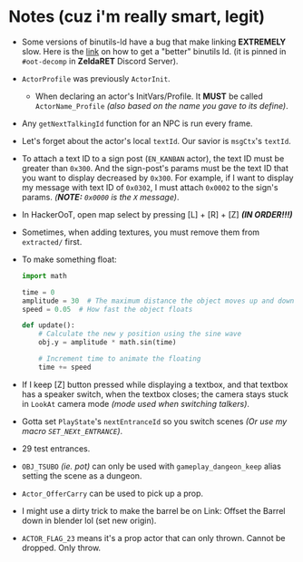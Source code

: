 # Notes (cuz i'm really smart, legit)

-	Some versions of binutils-ld have a bug that make linking
	**EXTREMELY** slow. Here is the [link](https://discord.com/channels/688807550715560050/688851317593997489/1120461394207318146)
	on how to get a "better" binutils ld. (it is pinned in `#oot-decomp` in **ZeldaRET** Discord Server).

-	`ActorProfile` was previously `ActorInit`.
	-	When declaring an actor's InitVars/Profile. It **MUST** be called
		`ActorName_Profile` *(also based on the name you gave to its define)*.

-	Any `getNextTalkingId` function for an NPC is run every frame.

-	Let's forget about the actor's local `textId`. Our savior is `msgCtx`'s `textId`.

-	To attach a text ID to a sign post (`EN_KANBAN` actor), the text ID must be greater
	than `0x300`. And the sign-post's params must be the text ID that you want to display
	decreased by `0x300`.
	For example, if I want to display my message with text ID of `0x0302`, I must attach
	`0x0002` to the sign's params. *(**NOTE:** `0x0000` is the `X` message)*.

-	In HackerOoT, open map select by pressing [L] + [R] + [Z] ***(IN ORDER!!!)***

-	Sometimes, when adding textures, you must remove them from `extracted/` first.

-	To make something float:
	```py
	import math

	time = 0
	amplitude = 30  # The maximum distance the object moves up and down
	speed = 0.05  # How fast the object floats

	def update():
	    # Calculate the new y position using the sine wave
	    obj.y = amplitude * math.sin(time)
	
	    # Increment time to animate the floating
	    time += speed
	```

-	If I keep [Z] button pressed while displaying a textbox, and that textbox
	has a speaker switch, when the textbox closes; the camera stays stuck
	in `LookAt` camera mode *(mode used when switching talkers)*.

-	Gotta set `PlayState`'s `nextEntranceId` so you switch scenes 
	*(Or use my macro `SET_NEXt_ENTRANCE`)*.

-	29 test entrances.

-	`OBJ_TSUBO` *(ie. pot)* can only be used with `gameplay_dangeon_keep` alias setting
	the scene as a dungeon.

-	`Actor_OfferCarry` can be used to pick up a prop.

-	I might use a dirty trick to make the barrel be on Link:
	Offset the Barrel down in blender lol (set new origin).

-	`ACTOR_FLAG_23` means it's a prop actor that can only thrown.
	Cannot be dropped. Only throw.